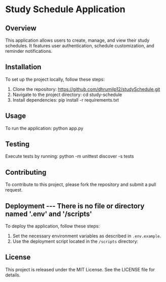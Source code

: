 # Study Schedule Application

## Overview
This application allows users to create, manage, and view their study schedules. It features user authentication, schedule customization, and reminder notifications.

## Installation
To set up the project locally, follow these steps:

1. Clone the repository: https://github.com/dhrumilp12/studySchedule.git
2. Navigate to the project directory: cd study-schedule
3. Install dependencies: pip install -r requirements.txt
   

## Usage
To run the application: python app.py


## Testing
Execute tests by running:
python -m unittest discover -s tests


## Contributing
To contribute to this project, please fork the repository and submit a pull request.


## Deployment --- There is no file or directory named '.env' and '/scripts'
To deploy the application, follow these steps:
1. Set the necessary environment variables as described in `.env.example`.
2. Use the deployment script located in the `/scripts` directory:


## License
This project is released under the MIT License. See the LICENSE file for details.



